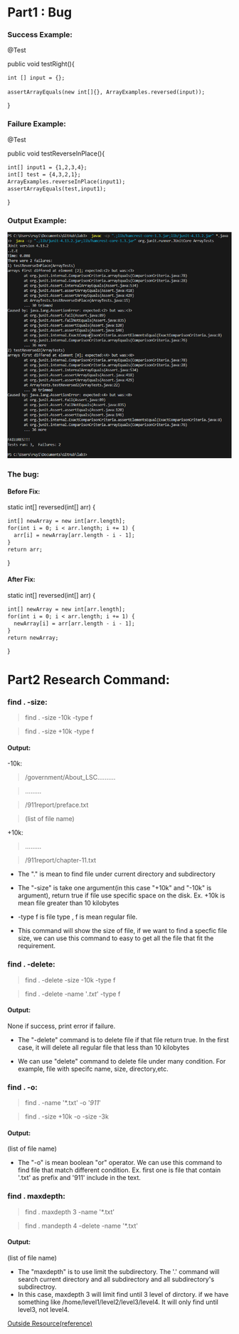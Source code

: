 # Part1 : Bug

### Success Example:

@Test

public void testRight(){  

    int [] input = {};
    
    assertArrayEquals(new int[]{}, ArrayExamples.reversed(input));  
  }

### Failure Example:

@Test

public void testReverseInPlace(){

    int[] input1 = {1,2,3,4};
    int[] test = {4,3,2,1};
    ArrayExamples.reverseInPlace(input1);
    assertArrayEquals(test,input1);
    
  }

### Output Example:

![alt text](TestExample.png)

### The bug:

#### Before Fix:

static int[] reversed(int[] arr) {

    int[] newArray = new int[arr.length];
    for(int i = 0; i < arr.length; i += 1) {
      arr[i] = newArray[arr.length - i - 1];
    }
    return arr;
    
  }

#### After Fix:

static int[] reversed(int[] arr) {

    int[] newArray = new int[arr.length];
    for(int i = 0; i < arr.length; i += 1) {
      newArray[i] = arr[arr.length - i - 1];
    }
    return newArray;
    
  }

# Part2 Research Command:

### find . -size:

>find . -size -10k -type f

>find . -size +10k -type f

#### Output: 

-10k:

>/government/About_LSC..........

>.........

>/911report/preface.txt

> (list of file name)

+10k:

>.........

>/911report/chapter-11.txt

* The "." is mean to find file under current directory and subdirectory

* The "-size" is take one argument(in this case "+10k" and "-10k" is argument), return true if file use specific space on the disk. Ex. +10k is mean file greater than 10 kilobytes

* -type f is file type , f is mean regular file.

* This command will show the size of file, if we want to find a specfic file size, we can use this command to easy to get all the file that fit the requirement.


### find . -delete: 

>find . -delete -size -10k -type f

>find . -delete -name '*.txt*' -type f

#### Output:

None if success, print error if failure.

* The "-delete" command is to delete file if that file return true. In the first case, it will delete all regular file that less than 10 kilobytes

* We can use "delete" command to delete file under many condition. For example, file with specifc name, size, directory,etc.

### find . -o:

>find . -name '*.txt' -o '*911*'

>find . -size +10k -o -size -3k

#### Output:

(list of file name)

* The "-o" is mean boolean "or" operator. We can use this command to find file that match different condition. Ex. first one is file that contain '.txt' as prefix and '911' include in the text.

### find . maxdepth:

>find . maxdepth 3 -name '*.txt'

>find . mandepth 4 -delete -name '*.txt'

#### Output:

(list of file name)

* The "maxdepth" is to use limit the subdirectory. The '.' command will search current directory and all subdirectory and all subdirectory's subdirectroy.
* In this case, maxdepth 3 will limit find until 3 level of dirctory. if we have something like /home/level1/level2/level3/level4. It will only find until level3, not level4.


[Outside Resource(reference)](https://www.computerhope.com/unix/ufind.htm)
